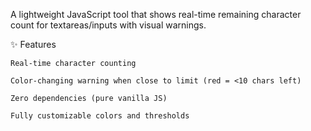 A lightweight JavaScript tool that shows real-time remaining character count for textareas/inputs with visual warnings.

✨ Features

    Real-time character counting

    Color-changing warning when close to limit (red = <10 chars left)

    Zero dependencies (pure vanilla JS)

    Fully customizable colors and thresholds
